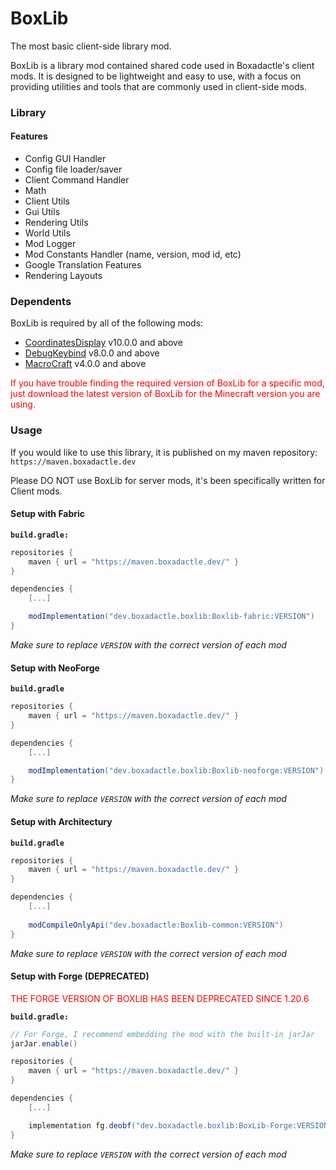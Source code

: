 # BoxLib
The most basic client-side library mod.

BoxLib is a library mod contained shared code used in Boxadactle's client mods. It is designed to be lightweight and easy to use, with a focus on providing utilities and tools that are commonly used in client-side mods.

### Library

#### Features
- Config GUI Handler
- Config file loader/saver
- Client Command Handler
- Math
- Client Utils
- Gui Utils
- Rendering Utils
- World Utils
- Mod Logger
- Mod Constants Handler (name, version, mod id, etc)
- Google Translation Features
- Rendering Layouts

### Dependents

BoxLib is required by all of the following mods:
- [CoordinatesDisplay](https://www.curseforge.com/minecraft/mc-mods/coordinates-display) v10.0.0 and above
- [DebugKeybind](https://www.curseforge.com/minecraft/mc-mods/debug-keybind) v8.0.0 and above
- [MacroCraft](https://www.curseforge.com/minecraft/mc-mods/macrocraft) v4.0.0 and above

<p style="color: red">If you have trouble finding the required version of BoxLib for a specific mod, just download the latest version of BoxLib for the Minecraft version you are using. </p>

### Usage

If you would like to use this library, it is published on my maven repository: `https://maven.boxadactle.dev`

Please DO NOT use BoxLib for server mods, it's been specifically written for Client mods.

#### Setup with Fabric
**`build.gradle:`**
```gradle
repositories {
    maven { url = "https://maven.boxadactle.dev/" }
}

dependencies {
    [...]

    modImplementation("dev.boxadactle.boxlib:Boxlib-fabric:VERSION")
}
```

_Make sure to replace `VERSION` with the correct version of each mod_

#### Setup with NeoForge

**`build.gradle`**
```gradle
repositories {
    maven { url = "https://maven.boxadactle.dev/" }
}

dependencies {
    [...]

    modImplementation("dev.boxadactle.boxlib:Boxlib-neoforge:VERSION")
}
```

_Make sure to replace `VERSION` with the correct version of each mod_

#### Setup with Architectury

**`build.gradle`**
```gradle
repositories {
    maven { url = "https://maven.boxadactle.dev/" }
}

dependencies {
    [...]
    
    modCompileOnlyApi("dev.boxadactle:Boxlib-common:VERSION")
}
```

_Make sure to replace `VERSION` with the correct version of each mod_


#### Setup with Forge (DEPRECATED)

<p style="color: red">THE FORGE VERSION OF BOXLIB HAS BEEN DEPRECATED SINCE 1.20.6</p>

**`build.gradle:`**
```gradle
// For Forge, I recommend embedding the mod with the built-in jarJar
jarJar.enable()

repositories {
    maven { url = "https://maven.boxadactle.dev/" }
}

dependencies {
    [...]

    implementation fg.deobf("dev.boxadactle.boxlib:BoxLib-Forge:VERSION")
}
```

_Make sure to replace `VERSION` with the correct version of each mod_